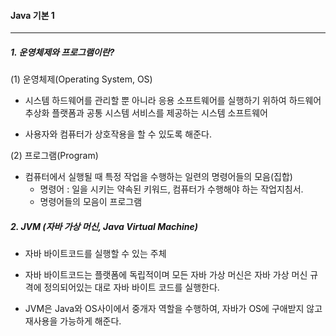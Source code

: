 #### Java 기본 1

-----------------



##### 1. 운영체제와 프로그램이란?

(1) 운영체제(Operating System, OS)

- 시스템 하드웨어를 관리할 뿐 아니라 응용 소프트웨어를 실행하기 위하여 하드웨어 추상화 플랫폼과 공통 시스템 서비스를 제공하는 시스템 소프트웨어

- 사용자와 컴퓨터가 상호작용을 할 수 있도록 해준다.

  

(2) 프로그램(Program)

- 컴퓨터에서 실행될 때 특정 작업을 수행하는 일련의 명령어들의 모음(집합)
  - 명령어 :  일을 시키는 약속된 키워드, 컴퓨터가 수행해야 하는 작업지침서. 
  - 명령어들의 모음이 프로그램



##### 2. JVM (자바 가상 머신, Java Virtual Machine)

- 자바 바이트코드를 실행할 수 있는 주체

- 자바 바이트코드는 플랫폼에 독립적이며 모든 자바 가상 머신은 자바 가상 머신 규격에 정의되어있는 대로 자바 바이트 코드를 실행한다.

- JVM은 Java와 OS사이에서 중개자 역할을 수행하여, 자바가 OS에 구애받지 않고 재사용을 가능하게 해준다.

  